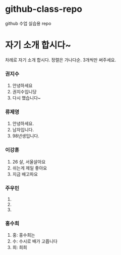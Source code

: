 # github-class-repo
github 수업 실습용 repo

# 자기 소개 합시다~
차례로 자기 소개 합시다. 정렬은 가나다순. 3개씩만 써주세요.

### 권지수
1. 안녕하세요
2. 권지수입니당
3. 다시 했습니다~


### 류제영
1. 안녕하세요.
2. 남자입니다.
3. 98년생입니다.

### 이강훈
1. 26 살, 서울살아요
2. 쉬는게 제일 좋아요
3. 지금 배고파요

### 주우민
1.
2.
3.

### 홍수희
1. 홍: 홍수희는
2. 수: 수시로 배가 고픕니다
3. 희: 희희
